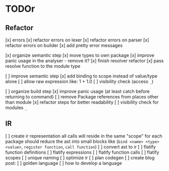 # TODOr

## Refactor
[x] errors
  [x] refactor errors on lexer
  [x] refactor errors on parser
  [x] refactor errors on builder
  [x] add pretty error messages
  
[x] organize semantic step
  [x] move types to own package
  [x] improve panic usage in the analyser - remove it?
  [x] finish resolver refactor
  [x] pass resolve function to the module type

[ ] improve semantic step
  [x] add binding to scope instead of value/type alone
  [ ] allow raw expression like: 1 + 1.0
  [ ] visibility check (access `_`)

[ ] organize build step
  [x] improve panic usage (at least catch before returning to command)
  [ ] remove Package references from places other than module
  [x] refactor steps for better readability
  [ ] visibility check for modules `_`

## IR
[ ] create ir representation
  all calls will reside in the same "scope" for each package
  should reduce the ast into small blocks like (`bind <name> <type> <value>`, `register function`, `call function`) 
[ ] convert ast to ir
  [ ] flatify function definitions
  [ ] flatify expressions
  [ ] flatify function calls
  [ ] flatify scopes
  [ ] unique naming
[ ] optimize ir
[ ] plan codegen
[ ] create blog post:
  [ ] golden language
  [ ] how to develop a language
